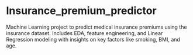 # Insurance_premium_predictor
Machine Learning project to predict medical insurance premiums using the insurance dataset. Includes EDA, feature engineering, and Linear Regression modeling with insights on key factors like smoking, BMI, and age.
